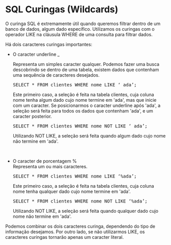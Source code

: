 <h1>SQL Curingas (Wildcards)</h1>

O curinga SQL é extremamente útil quando queremos filtrar dentro de um banco de dados, algum dado específico. Utilizamos os curingas com o operador LIKE na cláusula WHERE de uma consulta para filtrar dados.
<p>
Há dois caracteres curingas importantes:
<ul>
  <li>O caracter underline _</li>
  <p>Representa um simples caracter qualquer. Podemos fazer uma busca descobrindo se dentro de uma tabela, existem dados que contenham uma sequência de caracteres desejados.</p> 
  <p>
  <pre>SELECT * FROM clientes WHERE nome LIKE ‘_ada’;</pre>
  </p>
  <p>
  Este primeiro caso, a seleção é feita na tabela clientes, cuja coluna nome tenha algum dado cujo nome termine em 'ada', mas que inicie com um caracter. Se posicionarmos o caracter underline após 'ada', a seleção será feita para todos os dados que contenham 'ada', e um caracter posterior. 
  </p>
  <p>
  <pre>SELECT * FROM clientes WHERE nome NOT LIKE ‘_ada’;</pre>
  </p>
  <p>
  Utilizando NOT LIKE, a seleção será feita quando algum dado cujo nome não termine em 'ada'.
  </p>
  
  <p><br>
  <li>O caracter de porcentagem %</li>Representa um ou mais caracteres. 
  </p>
  <p>
  <pre>SELECT * FROM clientes WHERE nome LIKE ‘%ada’;</pre>
  </p>
  <p>
  Este primeiro caso, a seleção é feita na tabela clientes, cuja coluna nome tenha qualquer dado cujo nome termine em 'ada'. 
  </p>
  <p>
  <pre>SELECT * FROM clientes WHERE nome NOT LIKE ‘%ada’;</pre>
  </p>
  <p>
  Utilizando NOT LIKE, a seleção será feita quando qualquer dado cujo nome não termine em 'ada'.
  </p>
</ul>
Podemos combinar os dois caracteres curinga, dependendo do tipo de informação desejamos.  Por outro lado, se não utilizarmos LIKE, os caracteres curingas tornarão apenas um caracter literal.
